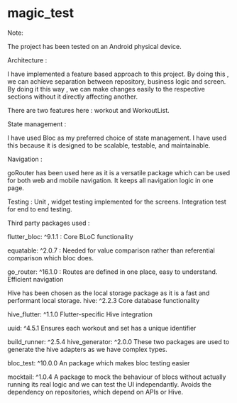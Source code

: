 # magic_test

Note:

The project has been tested on an Android physical device.


Architecture :

I have implemented a feature based approach to this project. By doing this , we can achieve separation between repository, business logic and screen. By doing it this way , we can make changes easily to the respective sections without it directly affecting another.

There are two features here : workout and WorkoutList. 

State management :

I have used Bloc as my preferred choice of state management. I have used this because it is designed to be scalable, testable, and maintainable.

Navigation :

goRouter has been used here as it is a versatile package which can be used for both web and mobile navigation. It keeps all navigation logic in one page.

Testing :
Unit , widget testing implemented for the screens.
Integration test for end to end testing.


Third party packages used : 

  flutter_bloc: ^9.1.1 : 
  Core BLoC functionality

  equatable: ^2.0.7 :
  Needed for value comparison rather than referential comparison which bloc does.

  go_router: ^16.1.0 : 
  Routes are defined in one place, easy to understand.
  Efficient navigation

  Hive has been chosen as the local storage package as it is a fast and performant local storage.
  hive: ^2.2.3
  Core database functionality

  hive_flutter: ^1.1.0
  Flutter-specific Hive integration

  uuid: ^4.5.1
  Ensures each workout and set has a unique identifier

  build_runner: ^2.5.4
  hive_generator: ^2.0.0
  These two packages are used to generate the hive adapters as we have complex types.

  bloc_test: ^10.0.0
  An package which makes bloc testing easier

  mocktail: ^1.0.4
  A package to mock the behaviour of blocs without actually running its real logic and we can test the UI independantly.
  Avoids the dependency on repositories, which depend on APIs or Hive.



